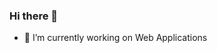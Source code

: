 ### Hi there 👋

- 🔭 I’m currently working on Web Applications
<!-- 
 - 🌱 I’m currently learning Node, Electron
 - 👯 I’m looking to collaborate on ... 
 - 🤔 I’m looking for help with ...
 - 💬 Ask me about ...
 - 📫 How to reach me: ...
 - 😄 Pronouns: ...
 - ⚡ Fun fact: ...
-->
